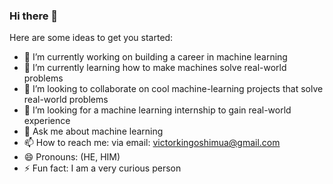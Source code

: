 ### Hi there 👋


Here are some ideas to get you started:

- 🔭 I’m currently working on building a career in machine learning
- 🌱 I’m currently learning how to make machines solve real-world problems 
- 👯 I’m looking to collaborate on cool machine-learning projects that solve real-world problems
- 🤔 I’m looking for a machine learning internship to gain real-world experience
- 💬 Ask me about machine learning
- 📫 How to reach me: via email: victorkingoshimua@gmail.com
- 😄 Pronouns: (HE, HIM)
- ⚡ Fun fact: I am a very curious person 
  
